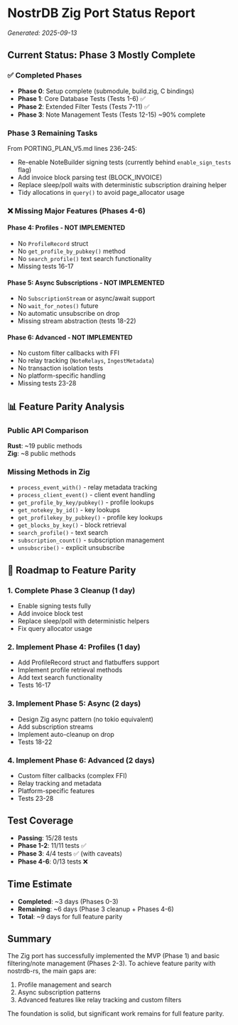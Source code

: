 # NostrDB Zig Port Status Report
*Generated: 2025-09-13*

## Current Status: Phase 3 Mostly Complete

### ✅ Completed Phases
- **Phase 0**: Setup complete (submodule, build.zig, C bindings)
- **Phase 1**: Core Database Tests (Tests 1-6) ✅
- **Phase 2**: Extended Filter Tests (Tests 7-11) ✅  
- **Phase 3**: Note Management Tests (Tests 12-15) ~90% complete

### Phase 3 Remaining Tasks
From PORTING_PLAN_V5.md lines 236-245:
- Re-enable NoteBuilder signing tests (currently behind `enable_sign_tests` flag)
- Add invoice block parsing test (BLOCK_INVOICE)
- Replace sleep/poll waits with deterministic subscription draining helper
- Tidy allocations in `query()` to avoid page_allocator usage

### ❌ Missing Major Features (Phases 4-6)

#### Phase 4: Profiles - NOT IMPLEMENTED
- No `ProfileRecord` struct
- No `get_profile_by_pubkey()` method
- No `search_profile()` text search functionality
- Missing tests 16-17

#### Phase 5: Async Subscriptions - NOT IMPLEMENTED  
- No `SubscriptionStream` or async/await support
- No `wait_for_notes()` future
- No automatic unsubscribe on drop
- Missing stream abstraction (tests 18-22)

#### Phase 6: Advanced - NOT IMPLEMENTED
- No custom filter callbacks with FFI
- No relay tracking (`NoteRelays`, `IngestMetadata`)
- No transaction isolation tests
- No platform-specific handling
- Missing tests 23-28

## 📊 Feature Parity Analysis

### Public API Comparison
**Rust**: ~19 public methods  
**Zig**: ~8 public methods

### Missing Methods in Zig
- `process_event_with()` - relay metadata tracking
- `process_client_event()` - client event handling  
- `get_profile_by_key/pubkey()` - profile lookups
- `get_notekey_by_id()` - key lookups
- `get_profilekey_by_pubkey()` - profile key lookups
- `get_blocks_by_key()` - block retrieval
- `search_profile()` - text search
- `subscription_count()` - subscription management
- `unsubscribe()` - explicit unsubscribe

## 🎯 Roadmap to Feature Parity

### 1. Complete Phase 3 Cleanup (1 day)
- Enable signing tests fully
- Add invoice block test
- Replace sleep/poll with deterministic helpers
- Fix query allocator usage

### 2. Implement Phase 4: Profiles (1 day)
- Add ProfileRecord struct and flatbuffers support
- Implement profile retrieval methods
- Add text search functionality
- Tests 16-17

### 3. Implement Phase 5: Async (2 days)
- Design Zig async pattern (no tokio equivalent)
- Add subscription streams
- Implement auto-cleanup on drop
- Tests 18-22

### 4. Implement Phase 6: Advanced (2 days)
- Custom filter callbacks (complex FFI)
- Relay tracking and metadata
- Platform-specific features
- Tests 23-28

## Test Coverage
- **Passing**: 15/28 tests
- **Phase 1-2**: 11/11 tests ✅
- **Phase 3**: 4/4 tests ✅ (with caveats)
- **Phase 4-6**: 0/13 tests ❌

## Time Estimate
- **Completed**: ~3 days (Phases 0-3)
- **Remaining**: ~6 days (Phase 3 cleanup + Phases 4-6)
- **Total**: ~9 days for full feature parity

## Summary
The Zig port has successfully implemented the MVP (Phase 1) and basic filtering/note management (Phases 2-3). To achieve feature parity with nostrdb-rs, the main gaps are:
1. Profile management and search
2. Async subscription patterns
3. Advanced features like relay tracking and custom filters

The foundation is solid, but significant work remains for full feature parity.